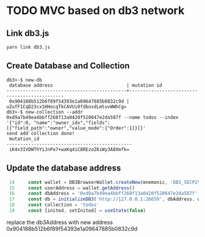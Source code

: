 # TODO MVC based on db3 network


## Link db3.js

```
yarn link db3.js
```

## Create Database and Collection

```
db3>-$ new-db
 database address                           | mutation id 
--------------------------------------------+----------------------------------------------
 0x904188b512b6f89f54393e1a09647885b0832c9d | uZufF1CqD23cx1HHocqTkCAVUi0fdbosdLmtuvWWhCg= 
db3>-$ new-collection --addr 0xd9a7b49ea4bbff268f13a0420f520647e2da587f --name todos --index '{"id":0, "name":"owner_idx","fields":[{"field_path":"owner","value_mode":{"Order":1}}]}'
send add collection done!
 mutation_id 
----------------------------------------------
 iK4x3IVDWThYiJnPe7+waKq4iC8REzoZ6iWy3A8Xmfk= 
```

## Update the database address


```typescript
 14     const wallet = DB3BrowserWallet.createNew(mnemonic, 'DB3_SECP259K1')
 15     const userAddress = wallet.getAddress()
 16     const dbAddress = '0xd9a7b49ea4bbff268f13a0420f520647e2da587f'
 17     const db = initializeDB3('http://127.0.0.1:26659', dbAddress, wallet)
 18     const collection = 'todos'
 19     const [inited, setInited] = useState(false)
```
replace the db3Address with new address 0x904188b512b6f89f54393e1a09647885b0832c9d
